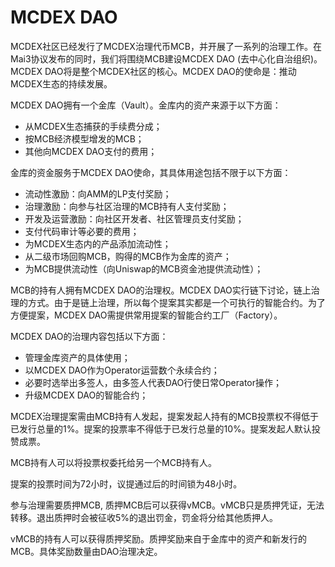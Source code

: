 # MCDEX DAO

MCDEX社区已经发行了MCDEX治理代币MCB，并开展了一系列的治理工作。在Mai3协议发布的同时，我们将围绕MCB建设MCDEX DAO \(去中心化自治组织\)。MCDEX DAO将是整个MCDEX社区的核心。MCDEX DAO的使命是：推动MCDEX生态的持续发展。

MCDEX DAO拥有一个金库（Vault）。金库内的资产来源于以下方面：

* 从MCDEX生态捕获的手续费分成；
* 按MCB经济模型增发的MCB；
* 其他向MCDEX DAO支付的费用；

金库的资金服务于MCDEX DAO使命，其具体用途包括不限于以下方面：

* 流动性激励：向AMM的LP支付奖励；
* 治理激励：向参与社区治理的MCB持有人支付奖励；
* 开发及运营激励：向社区开发者、社区管理员支付奖励；
* 支付代码审计等必要的费用；
* 为MCDEX生态内的产品添加流动性；
* 从二级市场回购MCB，购得的MCB作为金库的资产；
* 为MCB提供流动性（向Uniswap的MCB资金池提供流动性）；

MCB的持有人拥有MCDEX DAO的治理权。MCDEX DAO实行链下讨论，链上治理的方式。由于是链上治理，所以每个提案其实都是一个可执行的智能合约。为了方便提案，MCDEX DAO需提供常用提案的智能合约工厂（Factory）。

MCDEX DAO的治理内容包括以下方面：

* 管理金库资产的具体使用；
* 以MCDEX DAO作为Operator运营数个永续合约；
* 必要时选举出多签人，由多签人代表DAO行使日常Operator操作；
* 升级MCDEX DAO的智能合约；

MCDEX治理提案需由MCB持有人发起，提案发起人持有的MCB投票权不得低于已发行总量的1%。提案的投票率不得低于已发行总量的10%。提案发起人默认投赞成票。

MCB持有人可以将投票权委托给另一个MCB持有人。

提案的投票时间为72小时，议提通过后的时间锁为48小时。

参与治理需要质押MCB, 质押MCB后可以获得vMCB。vMCB只是质押凭证，无法转移。退出质押时会被征收5%的退出罚金，罚金将分给其他质押人。

vMCB的持有人可以获得质押奖励。质押奖励来自于金库中的资产和新发行的MCB。具体奖励数量由DAO治理决定。

